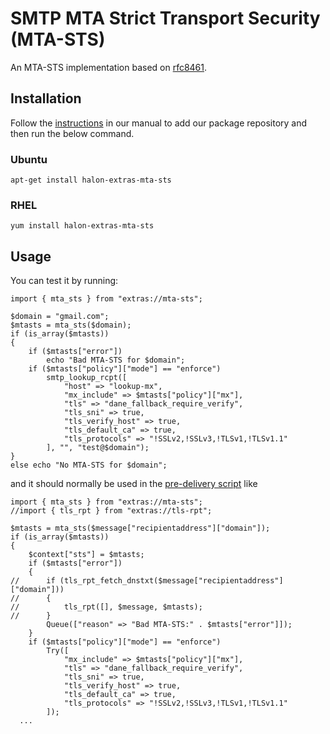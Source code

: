 # SMTP MTA Strict Transport Security (MTA-STS) 
An MTA-STS implementation based on [rfc8461](https://tools.ietf.org/html/rfc8461).

## Installation

Follow the [instructions](https://docs.halon.io/manual/comp_install.html#installation) in our manual to add our package repository and then run the below command.

### Ubuntu

```
apt-get install halon-extras-mta-sts
```

### RHEL

```
yum install halon-extras-mta-sts
```

## Usage

You can test it by running:

```
import { mta_sts } from "extras://mta-sts";

$domain = "gmail.com";
$mtasts = mta_sts($domain);
if (is_array($mtasts))
{
	if ($mtasts["error"])
		echo "Bad MTA-STS for $domain";
	if ($mtasts["policy"]["mode"] == "enforce")
		smtp_lookup_rcpt([
			"host" => "lookup-mx",
			"mx_include" => $mtasts["policy"]["mx"],
			"tls" => "dane_fallback_require_verify",
			"tls_sni" => true,
			"tls_verify_host" => true,
			"tls_default_ca" => true,
			"tls_protocols" => "!SSLv2,!SSLv3,!TLSv1,!TLSv1.1"
		], "", "test@$domain");
}
else echo "No MTA-STS for $domain";
```

and it should normally be used in the [pre-delivery script](https://docs.halon.io/hsl/archive/master/predelivery.html) like

```
import { mta_sts } from "extras://mta-sts";
//import { tls_rpt } from "extras://tls-rpt";

$mtasts = mta_sts($message["recipientaddress"]["domain"]);
if (is_array($mtasts))
{
	$context["sts"] = $mtasts;
	if ($mtasts["error"])
	{
//		if (tls_rpt_fetch_dnstxt($message["recipientaddress"]["domain"]))
//		{
//			tls_rpt([], $message, $mtasts);
//		}
		Queue(["reason" => "Bad MTA-STS:" . $mtasts["error"]]);
	}
	if ($mtasts["policy"]["mode"] == "enforce")
		Try([
			"mx_include" => $mtasts["policy"]["mx"],
			"tls" => "dane_fallback_require_verify",
			"tls_sni" => true,
			"tls_verify_host" => true,
			"tls_default_ca" => true,
			"tls_protocols" => "!SSLv2,!SSLv3,!TLSv1,!TLSv1.1"
		]);
  ...
```
